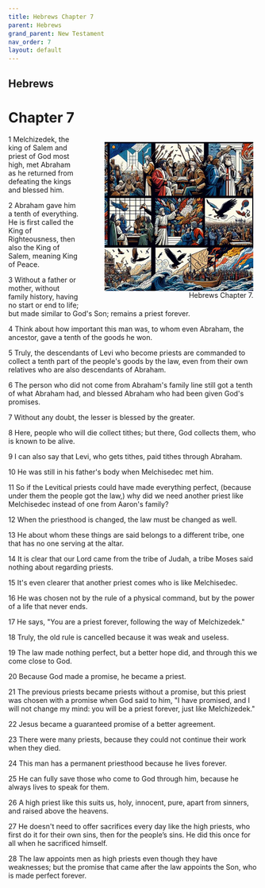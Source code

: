```yaml
---
title: Hebrews Chapter 7
parent: Hebrews
grand_parent: New Testament
nav_order: 7
layout: default
---
```


## Hebrews

# Chapter 7

<figure style="float: right; margin-right: 10px;">
    <img src="/assets/Image/Hebrews/500/7.jpg" alt="Hebrews Chapter 7" style="width: 300px; height: 300px; float: right;padding-left: 10px;"/>
    <figcaption style="clear: both;text-align: right;">Hebrews Chapter 7.</figcaption>
</figure>
1 Melchizedek, the king of Salem and priest of God most high, met Abraham as he returned from defeating the kings and blessed him.

2 Abraham gave him a tenth of everything. He is first called the King of Righteousness, then also the King of Salem, meaning King of Peace.

3 Without a father or mother, without family history, having no start or end to life; but made similar to God's Son; remains a priest forever.

4 Think about how important this man was, to whom even Abraham, the ancestor, gave a tenth of the goods he won.

5 Truly, the descendants of Levi who become priests are commanded to collect a tenth part of the people's goods by the law, even from their own relatives who are also descendants of Abraham.

6 The person who did not come from Abraham's family line still got a tenth of what Abraham had, and blessed Abraham who had been given God's promises.

7 Without any doubt, the lesser is blessed by the greater.

8 Here, people who will die collect tithes; but there, God collects them, who is known to be alive.

9 I can also say that Levi, who gets tithes, paid tithes through Abraham.

10 He was still in his father's body when Melchisedec met him.

11 So if the Levitical priests could have made everything perfect, (because under them the people got the law,) why did we need another priest like Melchisedec instead of one from Aaron's family?

12 When the priesthood is changed, the law must be changed as well.

13 He about whom these things are said belongs to a different tribe, one that has no one serving at the altar.

14 It is clear that our Lord came from the tribe of Judah, a tribe Moses said nothing about regarding priests.

15 It's even clearer that another priest comes who is like Melchisedec.

16 He was chosen not by the rule of a physical command, but by the power of a life that never ends.

17 He says, "You are a priest forever, following the way of Melchizedek."

18 Truly, the old rule is cancelled because it was weak and useless.

19 The law made nothing perfect, but a better hope did, and through this we come close to God.

20 Because God made a promise, he became a priest.

21 The previous priests became priests without a promise, but this priest was chosen with a promise when God said to him, "I have promised, and I will not change my mind: you will be a priest forever, just like Melchizedek."

22 Jesus became a guaranteed promise of a better agreement.

23 There were many priests, because they could not continue their work when they died.

24 This man has a permanent priesthood because he lives forever.

25 He can fully save those who come to God through him, because he always lives to speak for them.

26 A high priest like this suits us, holy, innocent, pure, apart from sinners, and raised above the heavens.

27 He doesn't need to offer sacrifices every day like the high priests, who first do it for their own sins, then for the people’s sins. He did this once for all when he sacrificed himself.

28 The law appoints men as high priests even though they have weaknesses; but the promise that came after the law appoints the Son, who is made perfect forever.


